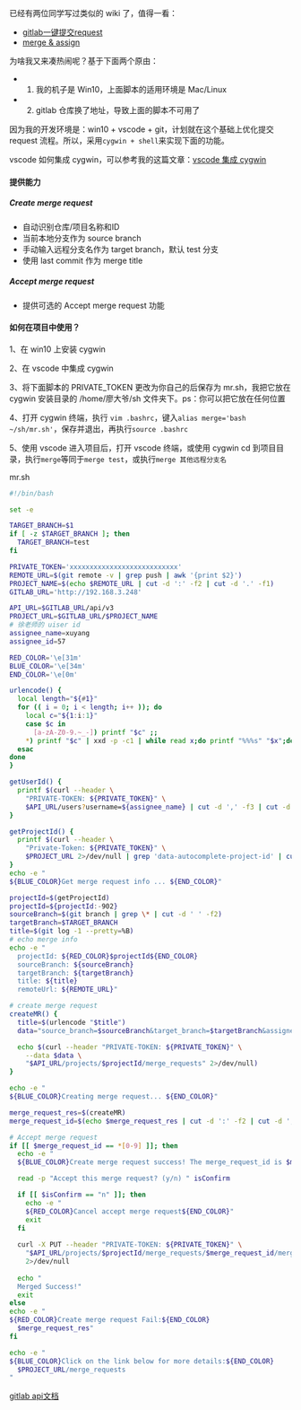 已经有两位同学写过类似的 wiki 了，值得一看：
* [gitlab一键提交request](http://gitlab.qtang.net/hangban/team-wiki/wikis/createmr)
* [merge & assign](http://gitlab.qtang.net/hangban/team-wiki/wikis/merge-&-assign)

为啥我又来凑热闹呢？基于下面两个原由：
* 1. 我的机子是 Win10，上面脚本的适用环境是 Mac/Linux
* 2. gitlab 仓库换了地址，导致上面的脚本不可用了

因为我的开发环境是：win10 + vscode + git，计划就在这个基础上优化提交 request 流程。所以，采用`cygwin + shell`来实现下面的功能。

vscode 如何集成 cygwin，可以参考我的这篇文章：[vscode 集成 cygwin](https://www.cnblogs.com/fayin/p/10185447.html)

#### 提供能力
##### Create merge request
* 自动识别仓库/项目名称和ID
* 当前本地分支作为 source branch
* 手动输入远程分支名作为 target branch，默认 test 分支
* 使用 last commit 作为 merge title

##### Accept merge request
* 提供可选的 Accept merge request 功能

#### 如何在项目中使用？
1、在 win10 上安装 cygwin

2、在 vscode 中集成 cygwin

3、将下面脚本的 PRIVATE_TOKEN 更改为你自己的后保存为 mr.sh，我把它放在 cygwin 安装目录的 /home/廖大爷/sh 文件夹下。ps：你可以把它放在任何位置

4、打开 cygwin 终端，执行 `vim .bashrc`，键入`alias merge='bash ~/sh/mr.sh'`，保存并退出，再执行`source .bashrc`

5、使用 vscode 进入项目后，打开 vscode 终端，或使用 cygwin cd 到项目目录，执行`merge`等同于`merge test`，或执行`merge 其他远程分支名`

mr.sh
````sh
#!/bin/bash

set -e

TARGET_BRANCH=$1
if [ -z $TARGET_BRANCH ]; then
  TARGET_BRANCH=test
fi

PRIVATE_TOKEN='xxxxxxxxxxxxxxxxxxxxxxxxxxx'
REMOTE_URL=$(git remote -v | grep push | awk '{print $2}')
PROJECT_NAME=$(echo $REMOTE_URL | cut -d ':' -f2 | cut -d '.' -f1)
GITLAB_URL='http://192.168.3.248'

API_URL=$GITLAB_URL/api/v3
PROJECT_URL=$GITLAB_URL/$PROJECT_NAME
# 徐老师的 uiser id
assignee_name=xuyang
assignee_id=57

RED_COLOR='\e[31m'
BLUE_COLOR='\e[34m'
END_COLOR='\e[0m'

urlencode() {
  local length="${#1}"
  for (( i = 0; i < length; i++ )); do
    local c="${1:i:1}"
    case $c in
      [a-zA-Z0-9.~_-]) printf "$c" ;;
    *) printf "$c" | xxd -p -c1 | while read x;do printf "%%%s" "$x";done
  esac
done
}

getUserId() {
  printf $(curl --header \
    "PRIVATE-TOKEN: ${PRIVATE_TOKEN}" \
    $API_URL/users?username=${assignee_name} | cut -d ',' -f3 | cut -d ':' -f2)
}

getProjectId() {
  printf $(curl --header \
    "Private-Token: ${PRIVATE_TOKEN}" \
    $PROJECT_URL 2>/dev/null | grep 'data-autocomplete-project-id' | cut -d '=' -f4 | cut -d ' ' -f1 | cut -d "'" -f2)
}
echo -e "
${BLUE_COLOR}Get merge request info ... ${END_COLOR}"

projectId=$(getProjectId)
projectId=${projectId:-902}
sourceBranch=$(git branch | grep \* | cut -d ' ' -f2)
targetBranch=$TARGET_BRANCH
title=$(git log -1 --pretty=%B)
# echo merge info
echo -e "
  projectId: ${RED_COLOR}$projectId${END_COLOR}
  sourceBranch: ${sourceBranch}
  targetBranch: ${targetBranch}
  title: ${title}
  remoteUrl: ${REMOTE_URL}"

# create merge request
createMR() {
  title=$(urlencode "$title")
  data="source_branch=$sourceBranch&target_branch=$targetBranch&assignee_id=$assignee_id&title=$title"

  echo $(curl --header "PRIVATE-TOKEN: ${PRIVATE_TOKEN}" \
    --data $data \
    "$API_URL/projects/$projectId/merge_requests" 2>/dev/null)
}

echo -e "
${BLUE_COLOR}Creating merge request... ${END_COLOR}"

merge_request_res=$(createMR)
merge_request_id=$(echo $merge_request_res | cut -d ':' -f2 | cut -d ',' -f1)

# Accept merge request
if [[ $merge_request_id == *[0-9] ]]; then
  echo -e "
  ${BLUE_COLOR}Create merge request success! The merge_request_id is $merge_request_id${END_COLOR}"

  read -p "Accept this merge request? (y/n) " isConfirm

  if [[ $isConfirm == "n" ]]; then
    echo -e "
    ${RED_COLOR}Cancel accept merge request${END_COLOR}"
    exit
  fi
  
  curl -X PUT --header "PRIVATE-TOKEN: ${PRIVATE_TOKEN}" \
    "$API_URL/projects/$projectId/merge_requests/$merge_request_id/merge" \
    2>/dev/null
  
  echo "
  Merged Success!"
  exit
else 
echo -e "
${RED_COLOR}Create merge request Fail:${END_COLOR}
  $merge_request_res"
fi

echo -e "
${BLUE_COLOR}Click on the link below for more details:${END_COLOR}
  $PROJECT_URL/merge_requests
"
````

[gitlab api文档](https://github.com/gitlabhq/gitlabhq/blob/master/doc/api/merge_requests.md)
